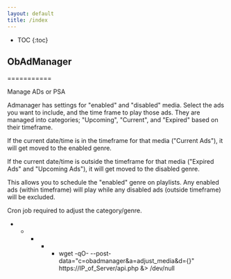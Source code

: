 ```yaml
---
layout: default
title: /index
---
```


* TOC
{:toc}

<a name="dashboard"></a>

## ObAdManager
===========

Manage ADs or PSA

Admanager has settings for "enabled" and "disabled" media. Select the ads you want to include, and the time frame to play those ads. They are managed into categories; "Upcoming", "Current", and "Expired" based on their timeframe.
 
If the current date/time is in the timeframe for that media ("Current Ads"), it will get moved to the enabled genre.
 
If the current date/time is outside the timeframe for that media ("Expired Ads" and "Upcoming Ads"), it will get moved to the disabled genre.
 
This allows you to schedule the "enabled" genre on playlists. Any enabled ads (within timeframe) will play while any disabled ads (outside timeframe) will be excluded.

Cron job required to adjust the category/genre.

* * * * * wget -qO- --post-data="c=obadmanager&a=adjust_media&d={}" https://IP_of_Server/api.php &> /dev/null

